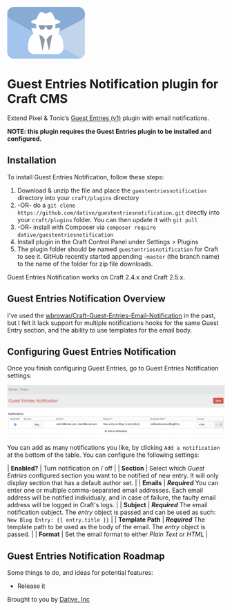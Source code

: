 ![Logo](resources/icon.svg) 
# Guest Entries Notification plugin for Craft CMS

Extend Pixel &amp; Tonic&rsquo;s [Guest Entries (v1)](https://github.com/craftcms/guest-entries/tree/v1) plugin with email notifications.

**NOTE: this plugin requires the Guest Entries plugin to be installed and configured.**

## Installation

To install Guest Entries Notification, follow these steps:

1. Download & unzip the file and place the `guestentriesnotification` directory into your `craft/plugins` directory
2.  -OR- do a `git clone https://github.com/dative/guestentriesnotification.git` directly into your `craft/plugins` folder.  You can then update it with `git pull`
3.  -OR- install with Composer via `composer require dative/guestentriesnotification`
4. Install plugin in the Craft Control Panel under Settings > Plugins
5. The plugin folder should be named `guestentriesnotification` for Craft to see it.  GitHub recently started appending `-master` (the branch name) to the name of the folder for zip file downloads.

Guest Entries Notification works on Craft 2.4.x and Craft 2.5.x.

## Guest Entries Notification Overview

I've used the [wbrowar/Craft-Guest-Entries-Email-Notification](https://github.com/wbrowar/Craft-Guest-Entries-Email-Notification) in the past, but I felt it lack support for multiple notifications hooks for the same Guest Entry section, and the ability to use templates for the email body.

## Configuring Guest Entries Notification

Once you finish configuring Guest Entries, go to Guest Entries Notification settings:

![Screenshot](resources/screenshots/settings.png)

You can add as many notifications you like, by clicking `Add a notification` at the bottom of the table. You can configure the following settings:

| **Enabled?** | Turn notification on / off |
| **Section** | Select which *Guest Entries* configured section you want to be notified of new entry. It will only display section that has a default author set. |
| **Emails** | ***Required*** You can enter one or multiple comma-separated email addresses. Each email address will be notified individualy, and in case of failure, the faulty email address will be logged in Craft's logs. |
| **Subject** | ***Required*** The email notification subject. The *entry* object is passed and can be used as such: `New Blog Entry: {{ entry.title }}` |
| **Template Path** | ***Required*** The template path to be used as the body of the email. The *entry* object is passed. |
| **Format** | Set the email format to either *Plain Text* or *HTML* |

## Guest Entries Notification Roadmap

Some things to do, and ideas for potential features:

* Release it

Brought to you by [Dative, Inc](https://hellodative.com/)
